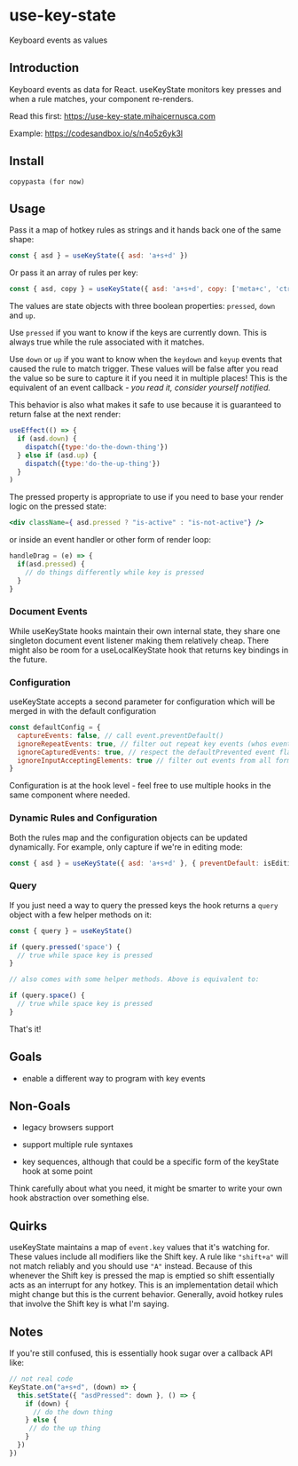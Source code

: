 # use-key-state

Keyboard events as values

## Introduction

Keyboard events as data for React. useKeyState monitors key presses and when a rule matches, your component re-renders.

Read this first: https://use-key-state.mihaicernusca.com

Example: https://codesandbox.io/s/n4o5z6yk3l

## Install

```text
copypasta (for now)
```

## Usage

Pass it a map of hotkey rules as strings and it hands back one of the same shape:

```javascript
const { asd } = useKeyState({ asd: 'a+s+d' })
```

Or pass it an array of rules per key:

```javascript
const { asd, copy } = useKeyState({ asd: 'a+s+d', copy: ['meta+c', 'ctrl+c'] })
```

The values are state objects with three boolean properties: `pressed`, `down` and `up`.

Use `pressed` if you want to know if the keys are currently down. This is always true while the rule associated with it matches.

Use `down` or `up` if you want to know when the `keydown` and `keyup` events that caused the rule to match trigger. These values will be false after you read the value so be sure to capture it if you need it in multiple places! This is the equivalent of an event callback - *you read it, consider yourself notified.*

This behavior is also what makes it safe to use because it is guaranteed to return false at the next render:

```javascript
useEffect(() => {
  if (asd.down) {
    dispatch({type:'do-the-down-thing'})
  } else if (asd.up) {
    dispatch({type:'do-the-up-thing'})
  }
)
```

The pressed property is appropriate to use if you need to base your render logic on the pressed state:

```jsx
<div className={ asd.pressed ? "is-active" : "is-not-active"} />
```

or inside an event handler or other form of render loop:

```javascript
handleDrag = (e) => {
  if(asd.pressed) {
    // do things differently while key is pressed
  }
}
```

### Document Events 

While useKeyState hooks maintain their own internal state, they share one singleton document event listener making them relatively cheap. There might also be room for a useLocalKeyState hook that returns key bindings in the future.

### Configuration

useKeyState accepts a second parameter for configuration which will be merged in with the default configuration

```javascript
const defaultConfig = {
  captureEvents: false, // call event.preventDefault()
  ignoreRepeatEvents: true, // filter out repeat key events (whos event.repeat property is true)
  ignoreCapturedEvents: true, // respect the defaultPrevented event flag
  ignoreInputAcceptingElements: true // filter out events from all forms of inputs
}
```

Configuration is at the hook level - feel free to use multiple hooks in the same component where needed.

### Dynamic Rules and Configuration

Both the rules map and the configuration objects can be updated dynamically. For example, only capture if we're in editing mode:

```javascript
const { asd } = useKeyState({ asd: 'a+s+d' }, { preventDefault: isEditing })
```

### Query

If you just need a way to query the pressed keys the hook returns a `query` object with a few helper methods on it:

```javascript
const { query } = useKeyState()

if (query.pressed('space') {
  // true while space key is pressed
}

// also comes with some helper methods. Above is equivalent to:

if (query.space() {
  // true while space key is pressed
}
```

That's it!


## Goals

- enable a different way to program with key events

## Non-Goals

- legacy browsers support

- support multiple rule syntaxes

- key sequences, although that could be a specific form of the keyState hook at some point


Think carefully about what you need, it might be smarter to write your own hook abstraction over something else.

## Quirks

useKeyState maintains a map of `event.key` values that it's watching for. These values include all modifiers like the Shift key. A rule like `"shift+a"` will not match reliably and you should use `"A"` instead. Because of this whenever the Shift key is pressed the map is emptied so shift essentially acts as an interrupt for any hotkey. This is an implementation detail which might change but this is the current behavior. Generally, avoid hotkey rules that involve the Shift key is what I'm saying.

## Notes

If you're still confused, this is essentially hook sugar over a callback API like: 

```javascript
// not real code
KeyState.on("a+s+d", (down) => {
  this.setState({ "asdPressed": down }, () => {
    if (down) {
      // do the down thing
    } else {
     // do the up thing
    }
  })
})
```


